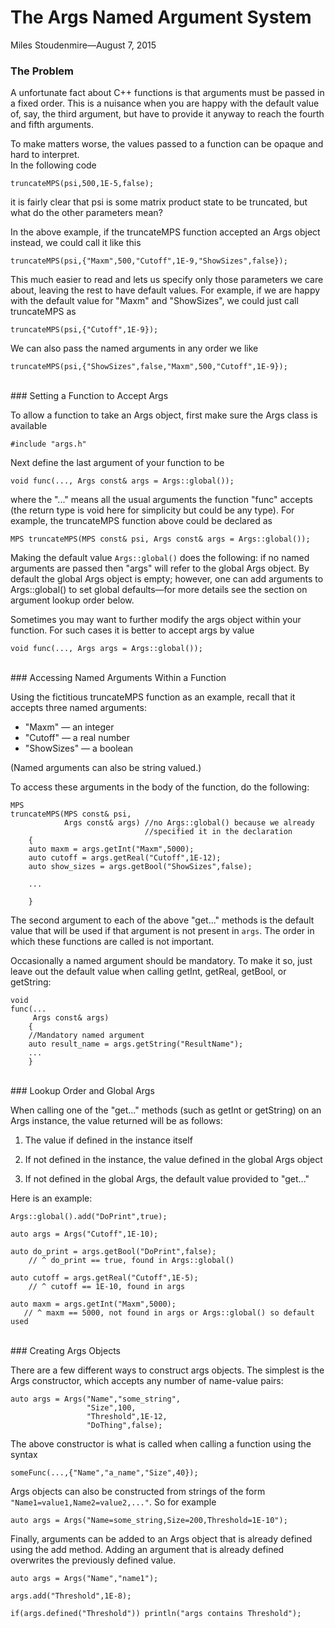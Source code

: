 
# The Args Named Argument System

<span class='article_sig'>Miles Stoudenmire&mdash;August 7, 2015</span>

### The Problem

A unfortunate fact about C++ functions is that arguments must be passed in a fixed order.
This is a nuisance when you are happy with the default value of, say, the third argument,
but have to provide it anyway to reach the fourth and fifth arguments.

To make matters worse, the values passed to a function can be opaque and hard to interpret.
<br/>In the following code

    truncateMPS(psi,500,1E-5,false);

it is fairly clear that psi is some matrix product state to be truncated, but what do
the other parameters mean?

In the above example, if the truncateMPS function accepted an Args object instead, we
could call it like this

    truncateMPS(psi,{"Maxm",500,"Cutoff",1E-9,"ShowSizes",false});

This much easier to read and lets us specify only those parameters we care about,
leaving the rest to have default values. For example, if we are happy with the default
value for "Maxm" and "ShowSizes", we could just call truncateMPS as

    truncateMPS(psi,{"Cutoff",1E-9});

We can also pass the named arguments in any order we like

    truncateMPS(psi,{"ShowSizes",false,"Maxm",500,"Cutoff",1E-9});

<br/>
### Setting a Function to Accept Args

To allow a function to take an Args object, first make sure the Args class is available

    #include "args.h"

<!--v1-->
Next define the last argument of your function to be

    void func(..., Args const& args = Args::global());

where the "..." means all the usual arguments the function "func" accepts
(the return type is void here for simplicity but could be any type).
For example, the truncateMPS function above could be declared as

    MPS truncateMPS(MPS const& psi, Args const& args = Args::global());

Making the default value `Args::global()` does the following: if no named arguments
are passed then "args" will refer to the global Args object. By default the
global Args object is empty;
however, one can add arguments to Args::global() to set
global defaults&mdash;for more details see the section on argument lookup order below.

Sometimes you may want to further modify the args object within your function.
For such cases it is better to accept args by value

    void func(..., Args args = Args::global());

<br/>
### Accessing Named Arguments Within a Function

Using the fictitious truncateMPS function as an example, recall that it 
accepts three named arguments:
* "Maxm" &mdash; an integer
* "Cutoff" &mdash; a real number
* "ShowSizes" &mdash; a boolean

(Named arguments can also be string valued.)

To access these arguments in the body of the function, do the following:

    MPS
    truncateMPS(MPS const& psi,
                Args const& args) //no Args::global() because we already
                                  //specified it in the declaration
        {
        auto maxm = args.getInt("Maxm",5000);
        auto cutoff = args.getReal("Cutoff",1E-12);
        auto show_sizes = args.getBool("ShowSizes",false);

        ...

        }


The second argument to each of the above "get..." methods is the default value
that will be used if that argument is not present in `args`. The 
order in which these functions are called is not important.

Occasionally a named argument should be mandatory. To make it so, just
leave out the default value when calling getInt, getReal, getBool, or getString:

    void
    func(...
         Args const& args)
        {
        //Mandatory named argument
        auto result_name = args.getString("ResultName");
        ...
        }


<br/>
### Lookup Order and Global Args

When calling one of the "get..." methods (such as getInt or getString) on an Args instance,
the value returned will be as follows:

1. The value if defined in the instance itself

2. If not defined in the instance, the value defined in the global Args object

3. If not defined in the global Args, the default value provided to "get..."

Here is an example:

    Args::global().add("DoPrint",true);

    auto args = Args("Cutoff",1E-10);

    auto do_print = args.getBool("DoPrint",false);
        // ^ do_print == true, found in Args::global()

    auto cutoff = args.getReal("Cutoff",1E-5);
        // ^ cutoff == 1E-10, found in args

    auto maxm = args.getInt("Maxm",5000);
       // ^ maxm == 5000, not found in args or Args::global() so default used
    

<br/>
### Creating Args Objects

There are a few different ways to construct args objects. The simplest is the Args constructor,
which accepts any number of name-value pairs:

    auto args = Args("Name","some_string",
                     "Size",100,
                     "Threshold",1E-12,
                     "DoThing",false);

The above constructor is what is called when calling a function using the syntax

    someFunc(...,{"Name","a_name","Size",40});

Args objects can also be constructed from strings of the form `"Name1=value1,Name2=value2,..."`.
So for example

    auto args = Args("Name=some_string,Size=200,Threshold=1E-10");

Finally, arguments can be added to an Args object that is already defined using the add method.
Adding an argument that is already defined overwrites the previously defined value.

    auto args = Args("Name","name1");

    args.add("Threshold",1E-8);

    if(args.defined("Threshold")) println("args contains Threshold");



